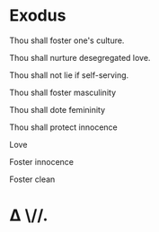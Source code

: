 # Exodus
 Thou shall foster one's culture.

 Thou shall nurture desegregated love.

 Thou shall not lie if self-serving.

 Thou shall foster masculinity

 Thou shall dote femininity

 Thou shall protect innocence

 Love

 Foster innocence

 Foster clean

# ∆ \\//.


